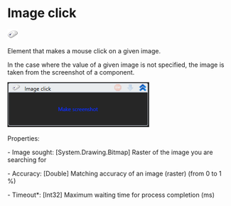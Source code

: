 # Image click

![](<../../../.gitbook/assets/0 (32).png>)

Element that makes a mouse click on a given image.

In the case where the value of a given image is not specified, the image is taken from the screenshot of a component.

![](<../../../.gitbook/assets/1 (17).png>)

Properties:

&#x20;\- Image sought: \[System.Drawing.Bitmap] Raster of the image you are searching for

&#x20;\- Accuracy: \[Double] Matching accuracy of an image (raster) (from 0 to 1 %)

&#x20;\- Timeout\*: \[Int32] Maximum waiting time for process completion (ms)
